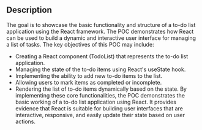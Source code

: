 ## Description

The goal is to showcase the basic functionality and structure of a to-do list application using the React framework. The POC demonstrates how React can be used to build a dynamic and interactive user interface for managing a list of tasks.
The key objectives of this POC may include:
-	Creating a React component (TodoList) that represents the to-do list application.
-	Managing the state of the to-do items using React's useState hook.
-	Implementing the ability to add new to-do items to the list.
-	Allowing users to mark items as completed or incomplete.
-	Rendering the list of to-do items dynamically based on the state.
By implementing these core functionalities, the POC demonstrates the basic working of a to-do list application using React. It provides evidence that React is suitable for building user interfaces that are interactive, responsive, and easily update their state based on user actions.

